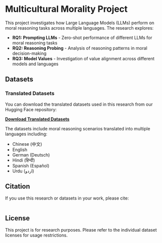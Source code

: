 # Multicultural Morality Project

This project investigates how Large Language Models (LLMs) perform on moral reasoning tasks across multiple languages. The research explores:

- **RQ1: Prompting LLMs** - Zero-shot performance of different LLMs for moral reasoning tasks
- **RQ2: Reasoning Probing** - Analysis of reasoning patterns in moral decision-making
- **RQ3: Model Values** - Investigation of value alignment across different models and languages

## Datasets

### Translated Datasets

You can download the translated datasets used in this research from our Hugging Face repository:

**[Download Translated Datasets](https://huggingface.co/moralproj/datasets)**

The datasets include moral reasoning scenarios translated into multiple languages including:
- Chinese (中文)
- English
- German (Deutsch)
- Hindi (हिन्दी)
- Spanish (Español)
- Urdu (اردو)

## Citation

If you use this research or datasets in your work, please cite:

```

```

## License

This project is for research purposes. Please refer to the individual dataset licenses for usage restrictions.
